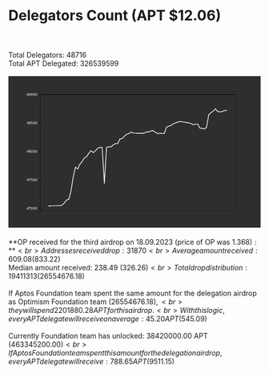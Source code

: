 # Delegators Count (APT $12.06)<br><br>
Total Delegators: 48716<br>
Total APT Delegated: 326539599<br><br>
![Delegators Plot](delegators_plot.png)<br><br>
**OP received for the third airdrop on 18.09.2023 (price of OP was $1.368):**<br>
Addresses received drop: 31870<br>
Average amount received: 609.08 ($833.22)<br>
Median amount received: 238.49 ($326.26)<br>
Total drop distribution: 19411313 ($26554676.18)<br><br>
If Aptos Foundation team spent the same amount for the delegation airdrop as Optimism Foundation team ($26554676.18),<br>
they will spend 2201880.28 APT for this airdrop.<br>
With this logic, every APT delegate will receive on average: 45.20 APT ($545.09)<br><br>
Currently Foundation team has unlocked: 38420000.00 APT ($463345200.00)<br>
If Aptos Foundation team spent this amount for the delegation airdrop, every APT delegate will receive : 788.65 APT ($9511.15)<br>
